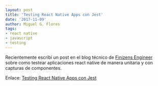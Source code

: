 ```yaml
---
layout: post
title: 'Testing React Native Apps con Jest'
date: '2017-11-09'
author: Miguel G. Flores
tags:
- react native
- javascript
- testing
---
```


Recientemente escribí un post en el blog técnico de [Finizens Engineer](https://twitter.com/finizens_eng) sobre como
testear aplicaciones react native de manera unitaria y con capturas de componentes.

Enlace: [Testing React Native Apps con Jest](https://medium.com/finizens-engineering/testing-react-native-apps-con-jest-3e443382f5bc)
